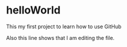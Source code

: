 # helloWorld
This my first project to learn how to use GitHub

Also this line shows that I am editing the file.

